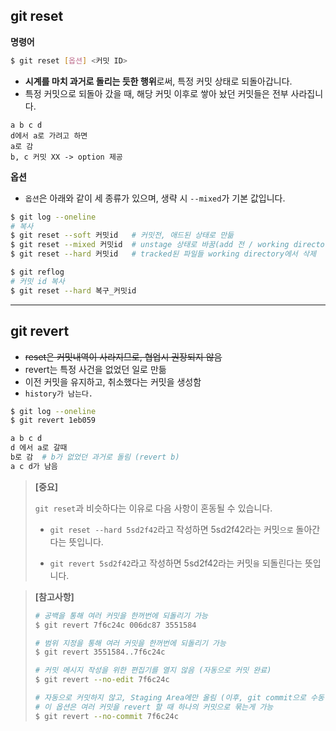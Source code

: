 ## git reset

**명령어**

```bash
$ git reset [옵션] <커밋 ID>
```

- **시계를 마치 과거로 돌리는 듯한 행위**로써, 특정 커밋 상태로 되돌아갑니다.
- 특정 커밋으로 되돌아 갔을 때, 해당 커밋 이후로 쌓아 놨던 커밋들은 전부 사라집니다.

```
a b c d
d에서 a로 가려고 하면
a로 감
b, c 커밋 XX -> option 제공
```

**옵션**

- `옵션`은 아래와 같이 세 종류가 있으며, 생략 시 `--mixed`가 기본 값입니다.

```bash
$ git log --oneline
# 복사
$ git reset --soft 커밋id   # 커밋전, 애드된 상태로 만듦
$ git reset --mixed 커밋id  # unstage 상태로 바꿈(add 전 / working directory로 돌려놓음)
$ git reset --hard 커밋id   # tracked된 파일들 working directory에서 삭제
```

```bash
$ git reflog
# 커밋 id 복사
$ git reset --hard 복구_커밋id
```

---



## git revert

- ~~reset은 커밋내역이 사라지므로, 협업시 권장되지 않음~~
- revert는 특정 사건을 없었던 일로 만듦
- 이전 커밋을 유지하고, 취소했다는 커밋을 생성함
- `history가 남는다.`

```bash
$ git log --oneline
$ git revert 1eb059
```

```bash
a b c d
d 에서 a로 갈때
b로 감  # b가 없었던 과거로 돌림 (revert b)
a c d가 남음
```



> **[중요]**
>
> `git reset`과 비슷하다는 이유로 다음 사항이 혼동될 수 있습니다. 
>
> - `git reset --hard 5sd2f42`라고 작성하면 5sd2f42라는 커밋`으로` 돌아간다는 뜻입니다.
>
> - `git revert 5sd2f42`라고 작성하면 5sd2f42라는 커밋`을` 되돌린다는 뜻입니다.



> **[참고사항]**
>
> ```bash
> # 공백을 통해 여러 커밋을 한꺼번에 되돌리기 가능
> $ git revert 7f6c24c 006dc87 3551584
> 
> # 범위 지정을 통해 여러 커밋을 한꺼번에 되돌리기 가능
> $ git revert 3551584..7f6c24c
> 
> # 커밋 메시지 작성을 위한 편집기를 열지 않음 (자동으로 커밋 완료)
> $ git revert --no-edit 7f6c24c
> 
> # 자동으로 커밋하지 않고, Staging Area에만 올림 (이후, git commit으로 수동 커밋)
> # 이 옵션은 여러 커밋을 revert 할 때 하나의 커밋으로 묶는게 가능
> $ git revert --no-commit 7f6c24c
> ```

